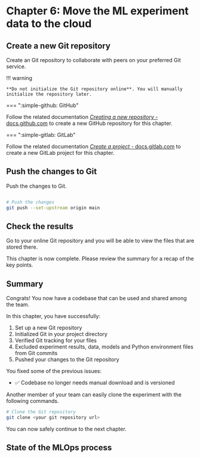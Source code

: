 # Chapter 6: Move the ML experiment data to the cloud

## Create a new Git repository

Create an Git repository to collaborate with peers on your preferred Git
service.

!!! warning

    **Do not initialize the Git repository online**. You will manually
    initialize the repository later.

=== ":simple-github: GitHub"

Follow the related documentation [_Creating a new repository_ -
docs.github.com](https://docs.github.com/en/repositories/creating-and-managing-repositories/creating-a-new-repository)
to create a new GitHub repository for this chapter.

=== ":simple-gitlab: GitLab"

Follow the related documentation [_Create a project_ -
docs.gitlab.com](https://docs.gitlab.com/ee/user/project/working_with_projects.html#create-a-project)
to create a new GitLab project for this chapter.

## Push the changes to Git

Push the changes to Git.

```sh title="Execute the following command(s) in a terminal"

# Push the changes
git push --set-upstream origin main
```

## Check the results

Go to your online Git repository and you will be able to view the files that are stored there.

This chapter is now complete. Please review the summary for a recap of the key points.

## Summary

Congrats! You now have a codebase that can be used and shared among the team.

In this chapter, you have successfully:

1. Set up a new Git repository
2. Initialized Git in your project directory
3. Verified Git tracking for your files
4. Excluded experiment results, data, models and Python environment files from
Git commits
5. Pushed your changes to the Git repository

You fixed some of the previous issues:

- ✅ Codebase no longer needs manual download and is versioned

Another member of your team can easily clone the experiment
with the following commands.

```sh title="Execute the following command(s) in a terminal"
# Clone the Git repository
git clone <your git repository url>
```

You can now safely continue to the next chapter.

## State of the MLOps process
